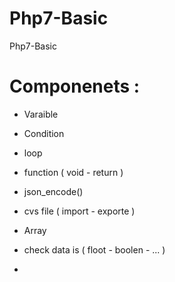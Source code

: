 # Php7-Basic
Php7-Basic

# Componenets : 

- Varaible 

- Condition 

- loop 

- function ( void - return ) 

- json_encode()

- cvs file ( import - exporte )

- Array 

- check data is ( floot - boolen - ... )

- 
